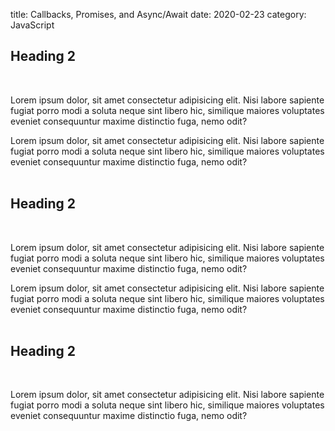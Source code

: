 title: Callbacks, Promises, and Async/Await 
date: 2020-02-23
category: JavaScript

## Heading 2
<br />

Lorem ipsum dolor, sit amet consectetur adipisicing elit. Nisi labore sapiente fugiat porro modi a soluta neque sint libero hic, similique maiores voluptates eveniet consequuntur maxime distinctio fuga, nemo odit?

Lorem ipsum dolor, sit amet consectetur adipisicing elit. Nisi labore sapiente fugiat porro modi a soluta neque sint libero hic, similique maiores voluptates eveniet consequuntur maxime distinctio fuga, nemo odit?
<br/>
<br/>
## Heading 2
<br />

Lorem ipsum dolor, sit amet consectetur adipisicing elit. Nisi labore sapiente fugiat porro modi a soluta neque sint libero hic, similique maiores voluptates eveniet consequuntur maxime distinctio fuga, nemo odit?

Lorem ipsum dolor, sit amet consectetur adipisicing elit. Nisi labore sapiente fugiat porro modi a soluta neque sint libero hic, similique maiores voluptates eveniet consequuntur maxime distinctio fuga, nemo odit?
<br/>
<br/>
## Heading 2
<br />

Lorem ipsum dolor, sit amet consectetur adipisicing elit. Nisi labore sapiente fugiat porro modi a soluta neque sint libero hic, similique maiores voluptates eveniet consequuntur maxime distinctio fuga, nemo odit?
